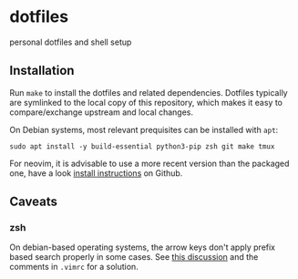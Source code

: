 # dotfiles

personal dotfiles and shell setup

## Installation

Run `make` to install the dotfiles and related dependencies.
Dotfiles typically are symlinked to the local copy
of this repository, which makes it easy to compare/exchange upstream and local changes.

On Debian systems, most relevant prequisites can be installed with `apt`:

```
sudo apt install -y build-essential python3-pip zsh git make tmux
```

For neovim, it is advisable to use a more recent version than the packaged one,
have a look [install instructions](https://github.com/neovim/neovim/blob/master/INSTALL.md#pre-built-archives-2)
on Github.

## Caveats

### zsh

On debian-based operating systems, the arrow keys don't apply prefix based
search properly in some cases. See [this
discussion](https://www.zsh.org/mla/users/2014/msg00567.html)
and the comments in `.vimrc` for a solution.
